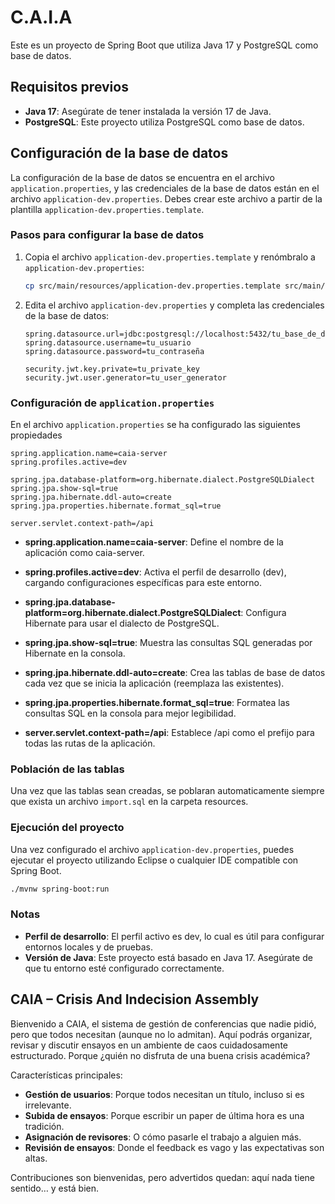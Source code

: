 # C.A.I.A

Este es un proyecto de Spring Boot que utiliza Java 17 y PostgreSQL como base de datos.

## Requisitos previos

- **Java 17**: Asegúrate de tener instalada la versión 17 de Java.
- **PostgreSQL**: Este proyecto utiliza PostgreSQL como base de datos.

## Configuración de la base de datos

La configuración de la base de datos se encuentra en el archivo `application.properties`, y las credenciales de la base de datos están en el archivo `application-dev.properties`. Debes crear este archivo a partir de la plantilla `application-dev.properties.template`.

### Pasos para configurar la base de datos

1. Copia el archivo `application-dev.properties.template` y renómbralo a `application-dev.properties`:

   ```bash
   cp src/main/resources/application-dev.properties.template src/main/resources/application-dev.properties
   ```

2. Edita el archivo `application-dev.properties` y completa las credenciales de la base de datos:

   ```properties
   spring.datasource.url=jdbc:postgresql://localhost:5432/tu_base_de_datos
   spring.datasource.username=tu_usuario
   spring.datasource.password=tu_contraseña

   security.jwt.key.private=tu_private_key
   security.jwt.user.generator=tu_user_generator
   ```

### Configuración de `application.properties`

En el archivo `application.properties` se ha configurado las siguientes propiedades

```properties
spring.application.name=caia-server
spring.profiles.active=dev

spring.jpa.database-platform=org.hibernate.dialect.PostgreSQLDialect
spring.jpa.show-sql=true
spring.jpa.hibernate.ddl-auto=create
spring.jpa.properties.hibernate.format_sql=true

server.servlet.context-path=/api

```

- **spring.application.name=caia-server**: Define el nombre de la aplicación como caia-server.

- **spring.profiles.active=dev**: Activa el perfil de desarrollo (dev), cargando configuraciones específicas para este entorno.

- **spring.jpa.database-platform=org.hibernate.dialect.PostgreSQLDialect**: Configura Hibernate para usar el dialecto de PostgreSQL.

- **spring.jpa.show-sql=true**: Muestra las consultas SQL generadas por Hibernate en la consola.

- **spring.jpa.hibernate.ddl-auto=create**: Crea las tablas de base de datos cada vez que se inicia la aplicación (reemplaza las existentes).

- **spring.jpa.properties.hibernate.format_sql=true**: Formatea las consultas SQL en la consola para mejor legibilidad.

- **server.servlet.context-path=/api**: Establece /api como el prefijo para todas las rutas de la aplicación.

### Población de las tablas

Una vez que las tablas sean creadas, se poblaran automaticamente siempre que exista un archivo `import.sql` en la carpeta resources.

### Ejecución del proyecto

Una vez configurado el archivo `application-dev.properties`, puedes ejecutar el proyecto utilizando Eclipse o cualquier IDE compatible con Spring Boot.

```bash
./mvnw spring-boot:run
```

### Notas

- **Perfil de desarrollo**: El perfil activo es dev, lo cual es útil para configurar entornos locales y de pruebas.
- **Versión de Java**: Este proyecto está basado en Java 17. Asegúrate de que tu entorno esté configurado correctamente.

## CAIA – Crisis And Indecision Assembly

Bienvenido a CAIA, el sistema de gestión de conferencias que nadie pidió, pero que todos necesitan (aunque no lo admitan). Aquí podrás organizar, revisar y discutir ensayos en un ambiente de caos cuidadosamente estructurado. Porque ¿quién no disfruta de una buena crisis académica?

Características principales:

- **Gestión de usuarios**: Porque todos necesitan un título, incluso si es irrelevante.
- **Subida de ensayos**: Porque escribir un paper de última hora es una tradición.
- **Asignación de revisores**: O cómo pasarle el trabajo a alguien más.
- **Revisión de ensayos**: Donde el feedback es vago y las expectativas son altas.

Contribuciones son bienvenidas, pero advertidos quedan: aquí nada tiene sentido… y está bien.
